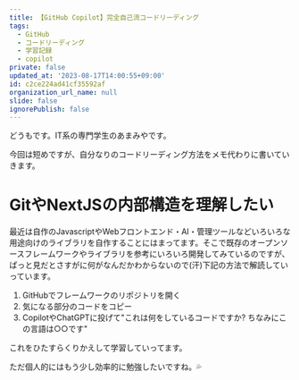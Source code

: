 ```yaml
---
title: 【GitHub Copilot】完全自己流コードリーディング
tags:
  - GitHub
  - コードリーディング
  - 学習記録
  - copilot
private: false
updated_at: '2023-08-17T14:00:55+09:00'
id: c2ce224ad41cf35592af
organization_url_name: null
slide: false
ignorePublish: false
---
```

どうもです。IT系の専門学生のあまみやです。

今回は短めですが、自分なりのコードリーディング方法をメモ代わりに書いていきます。

# GitやNextJSの内部構造を理解したい

最近は自作のJavascriptやWebフロントエンド・AI・管理ツールなどいろいろな用途向けのライブラリを自作することにはまってます。そこで既存のオープンソースフレームワークやライブラリを参考にいろいろ開発してみているのですが、ぱっと見だとさすがに何がなんだかわからないので(汗)下記の方法で解読していっています。

 1. GitHubでフレームワークのリポジトリを開く
 2. 気になる部分のコードをコピー
 3. CopilotやChatGPTに投げて"これは何をしているコードですか? ちなみにこの言語は○○です"

これをひたすらくりかえして学習していってます。

ただ個人的にはもう少し効率的に勉強したいですね。💦
